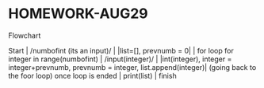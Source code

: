 # HOMEWORK-AUG29

Flowchart 

Start
|
/numbofint (its an input)/
|
|list=[], prevnumb = 0|
|
for loop 
for integer in range(numbofint)
|
/input(integer)/
|
|int(integer), integer = integer+prevnumb, prevnumb = integer, list.append(integer)|
(going back to the foor loop)
once loop is ended
|
print(list)
|
finish

